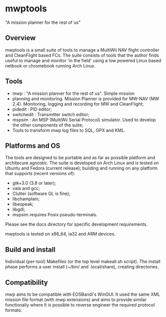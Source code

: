 mwptools
========

"A mission planner for the rest of us"

## Overview

mwptools is a small suite of tools to manage a MultiWii NAV flight
controller and CleanFlight based FCs. The suite consists of tools that
the author finds useful to manage and monitor 'in the field' using a
low powered Linux based netbook or chromebook running Arch Linux.

## Tools

 * mwp : "A mission planner for the rest of us". Simple mission
 * planning and monitoring. Mission Planner is provided for MW-NAV (MW 2.4). Monitoring, logging and recording for MW and CleanFlight;
 * pidedit : PID editor;
 * switchedit : Transmitter switch editor;
 * mspsim : An MSP (MultiWii Serial Protocol) simulator. Used to develop the other components of the suite;
 * Tools to transform mwp log files to SQL, GPX and KML.

## Platforms and OS

The tools are designed to be portable and as far as possible platform
and architecure agnostic. The suite is developed on Arch Linux and is
tested on Ubuntu and Fedora (current release); building and running on
any platform that supports (recent versions of):

 * gtk+3.0 (3.8 or later);
 * vala and gcc;
 * Clutter (software GL is fine);
 * libchamplain;
 * libespeak;
 * libgdl;
 * mspsim requires Posix pseudo-terminals.

Please see the docs directory for specific development
requirements.

mwptools is tested on x86_64, ia32 and ARM devices.

## Build and install

Individual (per-tool) Makefiles (or the top level makeall.sh
script). The install phase performs a user install (~/bin/ and
.local/share), creating directories.

## Compatibility

mwp aims to be compatible with EOSBandi's WinGUI. It used the same XML
mission file format (with mwp extensions) and aims to provide similar
functionaliy where it is possible to reverse engineer the required
protocol formats.
